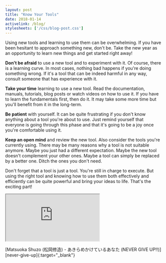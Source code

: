 ```yaml
---
layout: post
title: "Know Your Tools"
date: 2018-01-14
activelink: /blog/
stylesheets: ['/css/blog-post.css']
---
```

<p class="lead">Using new tools and learning to use them can be overwhelming. If you have been hesitant to approach something new, don't be. Take the new year as an opportunity to learn new things and get started right away!</p>

**Don't be afraid** to use a new tool and to experiment with it. Of course, there is a learning curve. In most cases, nothing bad happens if you're doing something wrong. If it's a tool that can be indeed harmful in any way, consult someone that has experience with it.

**Take your time** learning to use a new tool. Read the documentation, manuals, tutorials, blog posts or watch videos on how to use it. If you have to learn the fundamentals first, then do it. It may take some more time but you'll benefit from it in the long-term.

**Be patient** with yourself. It can be quite frustrating if you don't know anything about a tool you're about to use. Just remind yourself that everyone is going through this phase and that it's going to be a joy once you're comfortable using it.

**Keep an open mind** and review the new tool. Also consider the tools you're currently using. There may be many reasons why a tool is not suitable anymore. Maybe you just had a different expectation. Maybe the new tool doesn't complement your other ones. Maybe a tool can simply be replaced by a better one. Ditch the ones you don't need.

Don't forget that a tool is just a tool. You're still in charge to execute. But using the right tool and knowing how to use them both effectively and efficiently can be quite powerful and bring your ideas to life. That's the exciting part!

<div class="text-center">
  <div class="embed-responsive embed-responsive-16by9 mx-auto mb-2" style="max-width: 720px;">
    <iframe class="embed-responsive-item" src="https://www.youtube-nocookie.com/embed/KxGRhd_iWuE"></iframe>
  </div>
  <p class="figure-caption" markdown="1">[Matsuoka Shuzo (松岡修造) - あきらめかけているあなた (NEVER GIVE UP!!)][never-give-up]{:target="_blank"}</p>
</div>

[never-give-up]: https://www.youtube.com/watch?v=KxGRhd_iWuE "Matsuoka Shuzo (松岡修造) - あきらめかけているあなた (NEVER GIVE UP!!)"
